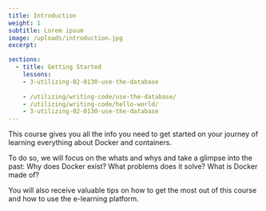 ```yaml
---
title: Introduction
weight: 1
subtitle: Lorem ipsum 
image: /uploads/introduction.jpg
excerpt: 

sections:
  - title: Getting Started
    lessons:
    - 3-utilizing-02-0130-use-the-database
    
    - /utilizing/writing-code/use-the-database/
    - /utilizing/writing-code/hello-world/
    - 3-utilizing-02-0130-use-the-database
---
```


This course gives you all the info you need to get started on your journey of learning everything about Docker and containers. 

To do so, we will focus on the whats and whys and take a glimpse into the past: Why does Docker exist? What problems does it solve? What is Docker made of?

You will also receive valuable tips on how to get the most out of this course and how to use the e-learning platform.